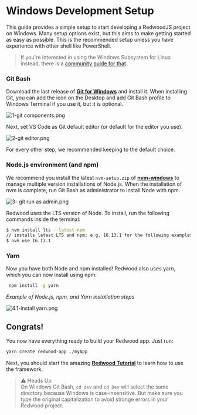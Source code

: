 # Windows Development Setup

This guide provides a simple setup to start developing a RedwoodJS project on Windows. Many setup options exist, but this aims to make getting started as easy as possible. This is the recommended setup unless you have experience with other shell like PowerShell. 

> If you're interested in using the Windows Subsystem for Linux instead, there is a [community guide for that](https://community.redwoodjs.com/t/windows-subsystem-for-linux-setup/2439).

### Git Bash

Download the last release of [**Git for Windows**](https://git-scm.com/download/win) and install it. 
When installing Git, you can add the icon on the Desktop and add Git Bash profile to Windows Terminal if you use it, but it is optional. 

![1-git components.png](Windows%20setup%20for%20Redwood%20aa3e6e732a8440708763a609984ce495/1-git_components.png)

Next, set VS Code as Git default editor (or default for the editor you use). 

![2-git editor.png](Windows%20setup%20for%20Redwood%20aa3e6e732a8440708763a609984ce495/2-git_editor.png)

For every other step, we recommended keeping to the default choice.

### Node.js environment (and npm)

We recommend you install the latest `nvm-setup.zip` of [**nvm-windows**](https://github.com/coreybutler/nvm-windows/releases) to manage multiple version installations of Node.js. When the installation of nvm is complete, run Git Bash as administrator to install Node with npm. 

![3- git run as admin.png](Windows%20setup%20for%20Redwood%20aa3e6e732a8440708763a609984ce495/3-_git_run_as_admin.png)

Redwood uses the LTS version of Node. To install, run the following commands inside the terminal: 

```bash
$ nvm install lts --latest-npm
// installs latest LTS and npm; e.g. 16.13.1 for the following examples
$ nvm use 16.13.1
```

### Yarn

Now you have both Node and npm installed! Redwood also uses yarn, which you can now install using npm:

```bash
 npm install -g yarn
```

*Example of Node.js, npm, and Yarn installation steps*

![4.1-install yarn.png](Windows%20setup%20for%20Redwood%20aa3e6e732a8440708763a609984ce495/4.1-install_yarn.png)

## Congrats!

You now have everything ready to build your Redwood app. Just run:

```bash
yarn create redwood-app ./myApp 
```

Next, you should start the amazing [**Redwood Tutorial**](https://learn.redwoodjs.com/docs/tutorial/installation-starting-development) to learn how to use the framework. 

>⚠️ Heads Up  
On Windows Git Bash, `cd dev` and `cd Dev` will select the same directory because Windows is case-insensitive. But make sure you type the original capitalization to avoid strange errors in your Redwood project.